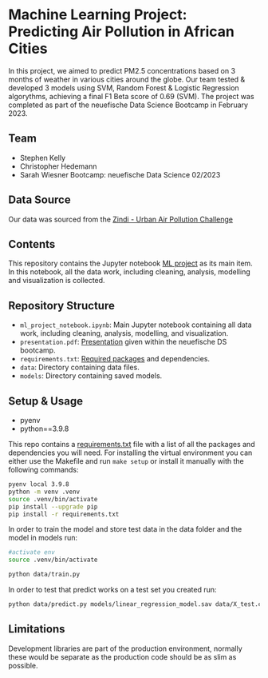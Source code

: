 # Machine Learning Project: Predicting Air Pollution in African Cities
In this project, we aimed to predict PM2.5 concentrations based on 3 months of weather in various cities around the globe. Our team tested & developed 3 models using SVM, Random Forest & Logistic Regression algorythms, achieving a final F1 Beta score of 0.69 (SVM). The project was completed as part of the neuefische Data Science Bootcamp in February 2023.

## Team
- Stephen Kelly
- Christopher Hedemann
- Sarah Wiesner
Bootcamp: neuefische Data Science 02/2023

## Data Source

Our data was sourced from the [Zindi - Urban Air Pollution Challenge](https://zindi.africa/competitions/zindiweekendz-learning-urban-air-pollution-challenge)

## Contents

This repository contains the Jupyter notebook [ML project](./ml_project_notebook.ipynb) as its main item. In this notebook, all the data work, including cleaning, analysis, modelling and visualization is collected. 

## Repository Structure

- `ml_project_notebook.ipynb`: Main Jupyter notebook containing all data work, including cleaning, analysis, modelling, and visualization.
- `presentation.pdf`: [Presentation](./presentation.pdf) given within the neuefische DS bootcamp.
- `requirements.txt`: [Required packages](./requirements.txt) and dependencies.
- `data`: Directory containing data files.
- `models`: Directory containing saved models.

## Setup & Usage

- pyenv
- python==3.9.8


This repo contains a [requirements.txt](./requirements.txt) file with a list of all the packages and dependencies you will need.
For installing the virtual environment you can either use the Makefile and run `make setup` or install it manually with the following commands: 

```Bash
pyenv local 3.9.8
python -m venv .venv
source .venv/bin/activate
pip install --upgrade pip
pip install -r requirements.txt
```


In order to train the model and store test data in the data folder and the model in models run:

```bash
#activate env
source .venv/bin/activate

python data/train.py  
```

In order to test that predict works on a test set you created run:

```bash
python data/predict.py models/linear_regression_model.sav data/X_test.csv data/y_test.csv
```

## Limitations

Development libraries are part of the production environment, normally these would be separate as the production code should be as slim as possible.
